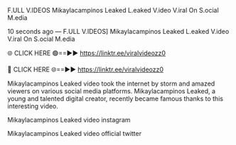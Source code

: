 F.ULL V.IDEOS Mikaylacampinos Leaked L.eaked V.ideo V.iral On S.ocial M.edia

10 seconds ago — F.ULL V.IDEOS] Mikaylacampinos Leaked L.eaked V.ideo V.iral On S.ocial M.edia

🌐 CLICK HERE 🟢==►► https://linktr.ee/viralvideozz0

🔴 CLICK HERE 🌐==►► https://linktr.ee/viralvideozz0

Mikaylacampinos Leaked video took the internet by storm and amazed viewers on various social media platforms. Mikaylacampinos Leaked, a young and talented digital creator, recently became famous thanks to this interesting video.

Mikaylacampinos Leaked video instagram

Mikaylacampinos Leaked video official twitter